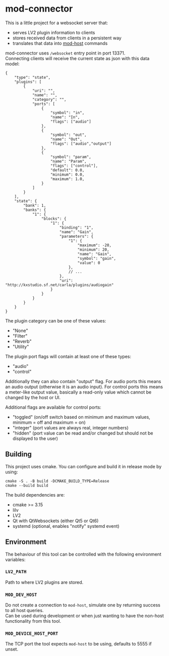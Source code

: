 # mod-connector

This is a little project for a websocket server that:

- serves LV2 plugin information to clients
- stores received data from clients in a persistent way
- translates that data into [mod-host](https://github.com/moddevices/mod-host) commands

mod-connector uses `/websocket` entry point in port 13371.  
Connecting clients will receive the current state as json with this data model:

```
{
    "type": "state",
    "plugins": [
        {
            "uri": "",
            "name": "",
            "category": "",
            "ports": [
                {
                    "symbol": "in",
                    "name": "In",
                    "flags": ["audio"]
                },
                {
                    "symbol": "out",
                    "name": "Out",
                    "flags": ["audio","output"]
                },
                {
                    "symbol": "param",
                    "name": "Param",
                    "flags": ["control"],
                    "default": 0.0,
                    "minimum": 0.0,
                    "maximum": 1.0,
                }
            ]
        }
    ],
    "state": {
        "bank": 1,
        "banks": {
            "1": {
                "blocks": {
                    "1": {
                        "binding": "1",
                        "name": "Gain",
                        "parameters": {
                            "1": {
                                "maximum": -20,
                                "minimum": 20,
                                "name": "Gain",
                                "symbol": "gain",
                                "value": 0
                            },
                            // ...
                        },
                        "uri": "http://kxstudio.sf.net/carla/plugins/audiogain"
                    }
                }
            }
        }
    }
}
```

The plugin category can be one of these values:

- "None"
- "Filter"
- "Reverb"
- "Utility"

The plugin port flags will contain at least one of these types:

- "audio"
- "control"

Additionally they can also contain "output" flag.
For audio ports this means an audio output (otherwise it is an audio input).
For control ports this means a meter-like output value, basically a read-only value which cannot be changed by the host or UI.

Additional flags are available for control ports:

- "toggled" (on/off switch based on minimum and maximum values, minimum = off and maximum = on)
- "integer" (port values are always real, integer numbers)
- "hidden" (port value can be read and/or changed but should not be displayed to the user)

## Building

This project uses cmake.
You can configure and build it in release mode by using:

```
cmake -S . -B build -DCMAKE_BUILD_TYPE=Release
cmake --build build
```

The build dependencies are:

- cmake >= 3.15
- lilv
- LV2
- Qt with QtWebsockets (either Qt5 or Qt6)
- systemd (optional, enables "notify" systemd event)

## Environment

The behaviour of this tool can be controlled with the following environment variables:

### `LV2_PATH`

Path to where LV2 plugins are stored.

### `MOD_DEV_HOST`

Do not create a connection to `mod-host`, simulate one by returning success to all host queries.  
Can be used during development or when just wanting to have the non-host functionality from this tool.

### `MOD_DEVICE_HOST_PORT`

The TCP port the tool expects `mod-host` to be using, defaults to 5555 if unset.

